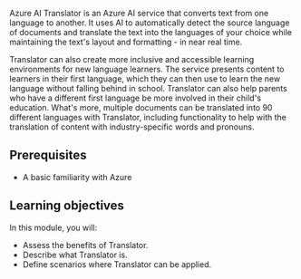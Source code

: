 Azure AI Translator is an Azure AI service that converts text from one language to another. It uses AI to automatically detect the source language of documents and translate the text into the languages of your choice while maintaining the text's layout and formatting - in near real time.

Translator can also create more inclusive and accessible learning environments for new language learners. The service presents content to learners in their first language, which they can then use to learn the new language without falling behind in school. Translator can also help parents who have a different first language be more involved in their child's education. What's more, multiple documents can be translated into 90 different languages with Translator, including functionality to help with the translation of content with industry-specific words and pronouns.

## Prerequisites

- A basic familiarity with Azure

## Learning objectives

In this module, you will:

- Assess the benefits of Translator.
- Describe what Translator is.
- Define scenarios where Translator can be applied.
